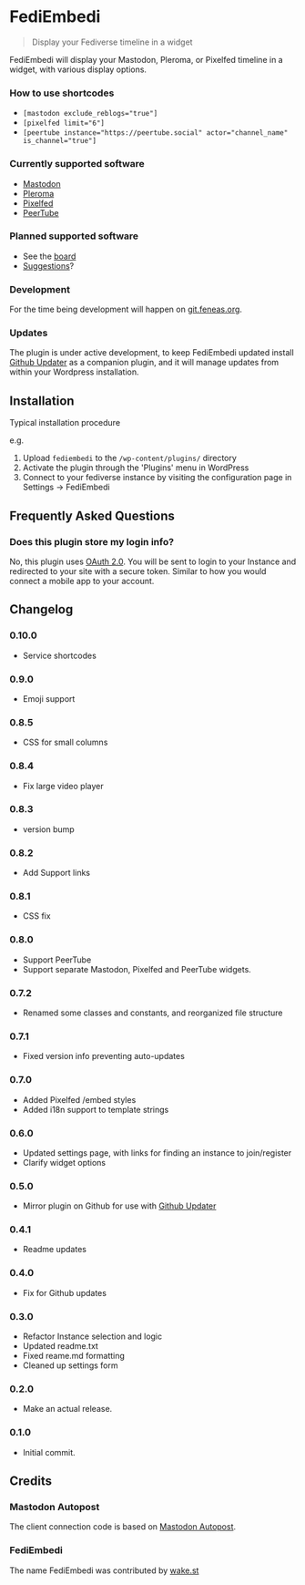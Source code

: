 # FediEmbedi

>Display your Fediverse timeline in a widget

FediEmbedi will display your Mastodon, Pleroma, or Pixelfed timeline in a widget, with various display options.

### How to use shortcodes
* `[mastodon exclude_reblogs="true"]`
* `[pixelfed limit="6"]`
* `[peertube instance="https://peertube.social" actor="channel_name" is_channel="true"]`

### Currently supported software
* [Mastodon](http://joinmastodon.org/)
* [Pleroma](https://git.pleroma.social/pleroma)
* [Pixelfed](https://pixelfed.org/)
* [PeerTube](https://joinpeertube.org/)


### Planned supported software
* See the [board](https://git.feneas.org/mediaformat/fediembedi/-/boards)
* [Suggestions](https://git.feneas.org/mediaformat/fediembedi/issues)?


### Development

For the time being development will happen on [git.feneas.org](https://git.feneas.org/mediaformat/fediembedi).


### Updates

The plugin is under active development, to keep FediEmbedi updated install [Github Updater](https://github.com/afragen/github-updater) as a companion plugin, and it will manage updates from within your Wordpress installation.


## Installation

Typical installation procedure

e.g.

1. Upload `fediembedi` to the `/wp-content/plugins/` directory
1. Activate the plugin through the 'Plugins' menu in WordPress
1. Connect to your fediverse instance by visiting the configuration page in Settings -> FediEmbedi


## Frequently Asked Questions


### Does this plugin store my login info?

No, this plugin uses [OAuth 2.0](https://oauth.net/). You will be sent to login to your Instance
and redirected to your site with a secure token. Similar to how you would connect a mobile app to your account.


## Changelog

### 0.10.0
* Service shortcodes

### 0.9.0
* Emoji support

### 0.8.5
* CSS for small columns

### 0.8.4
* Fix large video player

### 0.8.3
* version bump

### 0.8.2
* Add Support links

### 0.8.1
* CSS fix

### 0.8.0
* Support PeerTube
* Support separate Mastodon, Pixelfed and PeerTube widgets.

### 0.7.2
* Renamed some classes and constants, and reorganized file structure

### 0.7.1
* Fixed version info preventing auto-updates

### 0.7.0
* Added Pixelfed /embed styles
* Added i18n support to template strings

### 0.6.0
* Updated settings page, with links for finding an instance to join/register
* Clarify widget options

### 0.5.0
* Mirror plugin on Github for use with [Github Updater](https://github.com/afragen/github-updater)

### 0.4.1
* Readme updates

### 0.4.0
* Fix for Github updates

### 0.3.0
* Refactor Instance selection and logic
* Updated readme.txt
* Fixed reame.md formatting
* Cleaned up settings form

### 0.2.0
* Make an actual release.

### 0.1.0
* Initial commit.


## Credits


### Mastodon Autopost
The client connection code is based on [Mastodon Autopost](https://wordpress.org/plugins/autopost-to-mastodon/).

### FediEmbedi
The name FediEmbedi was contributed by [wake.st](https://wake.st/@liaizon)
